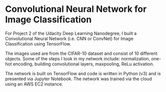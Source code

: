# Convolutional Neural Network for Image Classification

For Project 2 of the Udacity Deep Learning Nanodegree, I built a Convolutional Neural Network (i.e. CNN or ConvNet) for Image Classification using TensorFlow. 

The images used are from the CIFAR-10 dataset and consist of 10 different objects. Some of the steps I took in my network include: normalization, one-hot encoding, building convolutional layers, maxpooling, ReLu activation. 

The network is built on TensorFlow and code is written in Python (v3) and is presented via Jupyter Notebook. The network was trained via the cloud using an AWS EC2 instance.
